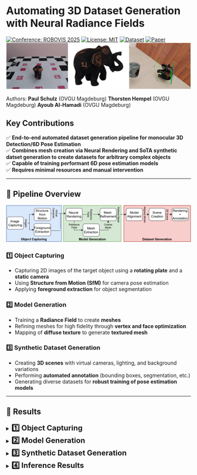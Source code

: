 # Automating 3D Dataset Generation with Neural Radiance Fields

[![Conference: ROBOVIS 2025](https://img.shields.io/badge/Conference-ROBOVIS%202025-blue.svg)](https://robovis.org)
[![License: MIT](https://img.shields.io/badge/License-MIT-green.svg)](LICENSE)
[![Dataset](https://img.shields.io/badge/Data-Download-orange)](link_to_dataset)
[![Paper](https://img.shields.io/badge/Paper-PDF-red)](link_to_paper)
![Teaser Image](figures/Teaser.png)

Authors: **Paul Schulz** (OVGU Magdeburg)   **Thorsten Hempel** (OVGU Magdeburg)   **Ayoub Al-Hamadi** (OVGU Magdeburg)  

##  Key Contributions

✅ **End-to-end automated dataset generation pipeline for monocular 3D Detection/6D Pose Estimation**  
✅ **Combines mesh creation via Neural Rendering and SoTA synthetic datset generation to create datasets for arbitrary complex objects**  
✅ **Capable of training performant 6D pose estimation models**  
✅ **Requires minimal resources and manual intervention**  

---
## 📌 Pipeline Overview
![Pipeline Image](figures/Pipeline.png)

### 1️⃣ **Object Capturing**
- Capturing 2D images of the target object using a **rotating plate** and a **static camera**  
- Using **Structure from Motion (SfM)** for camera pose estimation 
- Applying **foreground extraction** for object segmentation  

### 2️⃣ **Model Generation**
- Training a **Radiance Field** to create **meshes**  
- Refining meshes for high fidelity through **vertex and face optimization**  
- Mapping of  **diffuse texture** to generate **textured mesh** 

### 3️⃣ **Synthetic Dataset Generation**
- Creating **3D scenes** with virtual cameras, lighting, and background variations  
- Performing **automated annotation** (bounding boxes, segmentation, etc.)  
- Generating diverse datasets for **robust training of pose estimation models** 


---


## 🎯 Results

<details>
  <summary> <span style="font-size: 20px;"><strong>  1️⃣ Object Capturing</strong></summary>

</details>

<details>
  <summary> <span style="font-size: 20px;"><strong>2️⃣ Model Generation</strong></summary>
  Radiance Fields
        <table>
          <tr>
            <td>
              <img src="figures/elephant_rf.gif" width="300">
            </td>
            <td>
              <img src="figures/remote_rf.gif" width="300">
            </td>
            <td>
              <img src="figures/multimeter_rf.gif" width="300">
            </td>
          </tr>
      </table>
    Meshes
        <table>
          <tr>
            <td>
              <img src="figures/Elephant_mesh.png" width="300">
            </td>
            <td>
              <img src="figures/Remote_mesh.png" width="300">
            </td>
            <td>
              <img src="figures/Multimeter_mesh.png" width="300">
            </td>
          </tr>
      </table>
</details>
      
<details>
  <summary> <span style="font-size: 20px;"><strong>3️⃣ Synthetic Dataset Generation</strong></summary>



</details>

<details>
  <summary> <span style="font-size: 20px;"><strong>4️⃣ Inference Results </strong></summary>
  <table>
  <tr>
    <td>
      <img src="figures/Elephant.gif" width="300">
    </td>
    <td>
      <img src="figures/Remote.gif" width="300">
    </td>
    <td>
      <img src="figures/Multimeter.gif" width="300">
    </td>
  </tr>
</table>
</details>




